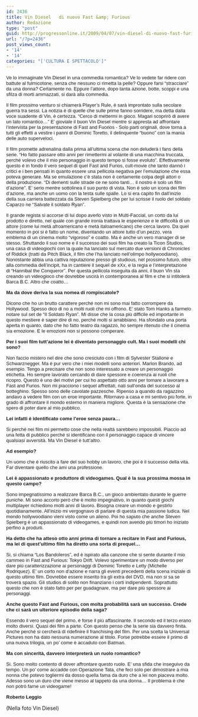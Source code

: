 ```yaml
---
id: 2436
title: Vin Diesel   di nuovo Fast &amp; Furious
author: Redazione
type: "post"
guid: http://progressonline.it/2009/04/07/vin-diesel-di-nuovo-fast-furious/
url: "/?p=2436"
post_views_count:
- '14'
- '14'
categories: "['CULTURA E SPETTACOLO']"
---
```


<font face="Tahoma, sans-serif"><font size="2">Ve lo immaginate Vin Diesel in una commedia romantica? Ve lo vedete far ridere con battute al fulmicotone, senza che nessuno ci rimetta la pelle? Oppure farsi “stracciare” da una donna? Certamente no. Eppure l’attore, dopo tanta azione, botte, scoppi e una sfilza di morti ammazzati, si darà alla commedia. </font></font>

<font face="Tahoma, sans-serif"><font size="2">Il film prossimo venturo si chiamerà Player’s Rule, è sarà improntato sulla secolare guerra tra sessi. La notizia è di quelle che sulle prime fanno sorridere, ma detta dalla voce suadente di Vin, è certezza. “Cerco di mettermi in gioco. Magari scoprirò di avere un lato romantico…” E’ gioviale il buon Vin Diesel mentre si appresta ad affrontare l’intervista per la presentazione di Fast and Fuorios - Solo parti originali, dove torna a tutti gli effetti a vestire i panni di Dominic Toretto, il delinquente “buono” con la mania delle auto superveloci. </font></font>

<font face="Tahoma, sans-serif"><font size="2">Il film promette adrenalina dalla prima all’ultima scena che non deluderà i fans della serie. “Ho fatto passare otto anni per rimettermi al volante di una macchina truccata, perché volevo che il mio personaggio in questo tempo si fosse evoluto”. Effettivamente questo è in fondo il vero sequel di quel Fast and Furios, cult-movie che tanto dannò i critici e i ben pensati in quanto essere una pellicola negativa per l’emulazione che essa poteva generare. Ma se emulazione c’è stata non è certamente colpa degli attori o della produzione. “Di dementi sulle strade ce ne sono tanti… il nostro è solo un film d’azione”. E’ serio mentre sottolinea il suo punto di vista. Non è solo un icona dei film d’azione, ma anche un uomo con la testa sulle spalle. Lo si era capito fin dall’inizio della sua carriera battezzata da Steven Spielberg che per lui scrisse il ruolo del soldato Caparzo ne “Salvate il soldato Ryan”. </font></font>

<font face="Tahoma, sans-serif"><font size="2">Il grande regista si accorse di lui dopo averlo visto in Multi-Faccial, un corto da lui prodotto e diretto, nel quale con grande ironia trattava le esperienze e le difficoltà di un attore (come lui metà afroamericano e metà italoamericano) che cerca lavoro. Da quel momento in poi si è fatto un nome, diventando un attore tutto d’un pezzo, vera emblema di un cinema molto “vigoroso” e coatto. Ma è anche un vero manager di se stesso. Sfruttando il suo nome e il successo dei suoi film ha creato la Ticon Studios, una casa di videogiochi con la quale ha lanciato sul mercato due versioni di Chronicles of Riddick (tratti da Pitch Black, il film che l’ha lanciato nell’olimpo hollywoodiano). Nonostante abbia una cattiva reputazione presso gli studious, nel prossimo futuro, oltre alla commedia dell’incipit, ha in cantiere il sequel de xXx, e la regia e l’interpretazione di “Hannibal the Conqueror”. Per questa pellicola inseguita da anni, il buon Vin sta creando un videogioco che dovrebbe uscirà in contemporanea al film e che si intitolerà Barca B.C. Altro che coatto… </font></font>

<font face="Tahoma, sans-serif"><font size="2">**Ma da dove deriva la sua nomea di rompiscatole?**</font></font>

<font face="Tahoma, sans-serif"><font size="2">Dicono che ho un brutto carattere perché non mi sono mai fatto corrompere da Hollywood. Spesso dico di no a molti ruoli che mi offrono. E’ stato Tom Hanks a farmelo notare sul set de “Il Soldato Ryan”. Mi disse che la cosa più difficile ed importante in questo mestiere è saper dire di no, perché molti si arrabbiano. Ha sfondato una porta aperta in quanto, dato che ho fatto teatro da ragazzo, ho sempre ritenuto che il cinema sia emozione. E le emozioni non si possono comperare.</font></font>

<font face="Tahoma, sans-serif"><font size="2">**Per i suoi film tutt’azione lei è diventato personaggio cult. Ma i suoi modelli chi sono?**</font></font>

<font face="Tahoma, sans-serif"><font size="2">Non faccio mistero nel dire che sono cresciuto con i film di Sylvester Stallone e Schwarznegger. Ma è pur vero che i miei modelli sono anteriori. Marlon Brando, ad esempio. Tengo a precisare che non sono interessato a creare un personaggio etichetta. Ho sempre lavorato cercando di dare spessore e coerenza ai ruoli che ricopro. Questo è uno dei motivi per cui ho aspettato otto anni per tornare a lavorare a Fast and Furios. Non mi piacciono i sequel affrettati, nati sull’onda del successo al botteghino. Spesso sono delle cavolate pazzesche. Ripenso a quando da ragazzino andavo a vedere film con un eroe importante. Ritornavo a casa e mi sentivo più forte, in grado di affrontare il mondo esterno in maniera migliore. Questa è la sensazione che spero di poter dare al mio pubblico.</font></font>

<font face="Tahoma, sans-serif"><font size="2">**Lei infatti è identificato come l’eroe senza paura…**</font></font>

<font face="Tahoma, sans-serif"><font size="2">Si perché nei film mi permetto cose che nella realtà sarebbero impossibili. Piaccio ad una fetta di pubblico perché si identificano con il personaggio capace di vincere qualsiasi avversità. Ma Vin Diesel è tutt’altro.</font></font>

<font face="Tahoma, sans-serif"><font size="2">**Ad esempio?**</font></font>

<font face="Tahoma, sans-serif"><font size="2">Un uomo che è riuscito a fare del suo hobby un lavoro, che poi è il successo della vita. Far diventare quello che ami una professione.</font></font>

<font face="Tahoma, sans-serif"><font size="2">**Lei è appassionato e produttore di videogames. Qual è la sua prossima mossa in questo campo?**</font></font>

<font face="Tahoma, sans-serif"><font size="2">Sono impegnatissimo a realizzare Barca B.C., un gioco ambientato durante le guerre puniche. Mi sono accorto però che è molto impegnativo, in quanto questi giochi multiplayer richiedono molti anni di lavoro. Bisogna creare un mondo e gestirlo quotidianamente. All’inizio mi vergognavo di parlare di questa mia passione ludica. Nel mondo hollywoodiano vieni visto come un alieno. Poi ho saputo che anche Steven Spielberg è un appassionato di videogames, e quindi non avendo più timori ho iniziato perfino a produrli.</font></font>

<font face="Tahoma, sans-serif"><font size="2">**Ha detto che ha atteso otto anni prima di tornare a recitare in Fast and Furious, ma lei di quest’ultimo film ha diretto una sorta di prequel…**</font></font>

<font face="Tahoma, sans-serif"><font size="2">Si, si chiama “Los Bandoleros”, ed è ispirato alla canzone che si sente durante il mio cammeo in Fast and Furious: Tokyo Drift. Volevo sperimentare un modo diverso per dare più caratterizzazione ai personaggi di Dominic Toretto e Letty (Michelle Rodriquez). E’ un corto non d’azione e narra gli eventi precedenti della scena iniziale di questo ultimo film. Dovrebbe essere inserito tra gli extra del DVD, ma non si sa se troverà spazio. Gli studios di solito non finanziano i corti indipendenti. Soprattutto questo che non è stato fatto per per guadagnare, ma per dare più spessore ai personaggi.</font></font>

<font face="Tahoma, sans-serif"><font size="2">**Anche questo Fast and Furious, con molta probabilità sarà un successo. Crede che ci sarà un ulteriore episodio della saga?**</font></font>

<font face="Tahoma, sans-serif"><font size="2">Essendo il vero sequel del primo, è forse il più affascinante. Il secondo ed il terzo erano molto diversi. Quasi dei film a parte. Con questo penso che la serie sia davvero finita. Anche perché si cercherà di ridefinire il franchising del film. Per una scelta la Universal Pictures non ha dato nessuna numerazione al titolo. Forse potrebbe essere il primo di una nuova trilogia, un po’ come è accaduto con Batman.</font></font>

<font face="Tahoma, sans-serif"><font size="2">**Ma con sincerità, davvero interpreterà un ruolo romantico?**</font></font>

<font face="Tahoma, sans-serif"><font size="2">Si. Sono molto contento di dover affrontare questo ruolo. E’ una sfida che inseguivo da tempo. Un po’ come accadde con Operazione Tata, che feci solo per dimostrare a mia nonna che potevo togliermi da dosso quella fama da duro che a lei non piaceva molto. Adesso sono un duro che viene messo al tappeto da una donna… Il problema è che non potrò farne un videogame!</font></font>

<font face="Tahoma, sans-serif"><font size="2">**Roberto Leggio**</font></font>

(Nella foto Vin Diesel)